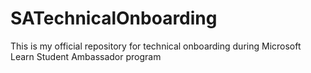 # SATechnicalOnboarding

This is my official repository for technical onboarding during Microsoft Learn Student Ambassador program
